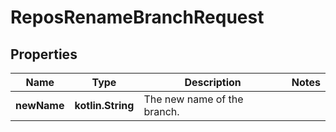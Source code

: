 
# ReposRenameBranchRequest

## Properties
Name | Type | Description | Notes
------------ | ------------- | ------------- | -------------
**newName** | **kotlin.String** | The new name of the branch. | 



